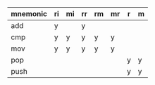 | mnemonic | ri | mi | rr | rm | mr | r | m |
|----------|----|----|----|----|----|---|---|
| add      | y  |    | y  |    |    |   |   |
| cmp      | y  | y  | y  | y  | y  |   |   |
| mov      | y  | y  | y  | y  | y  |   |   |
| pop      |    |    |    |    |    | y | y |
| push     |    |    |    |    |    | y | y |